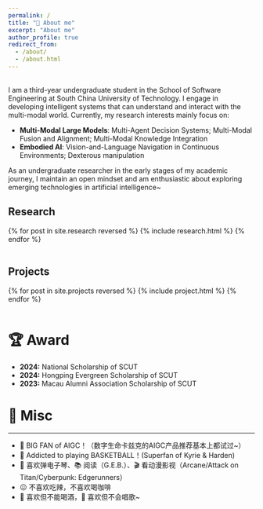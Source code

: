 ```yaml
---
permalink: /
title: "👋 About me"
excerpt: "About me"
author_profile: true
redirect_from: 
  - /about/
  - /about.html
---
```


<br />
I am a third-year undergraduate student in the School of Software Engineering at South China University of Technology. I engage in developing intelligent systems that can understand and interact with the multi-modal world. Currently, my research interests mainly focus on:

* <b>Multi-Modal Large Models</b>: Multi-Agent Decision Systems; Multi-Modal Fusion and Alignment; Multi-Modal Knowledge Integration
* <b>Embodied AI</b>: Vision-and-Language Navigation in Continuous Environments; Dexterous manipulation

As an undergraduate researcher in the early stages of my academic journey, I maintain an open mindset and am enthusiastic about exploring emerging technologies in artificial intelligence~

Research
------
<div>
  <table>
  {% for post in site.research reversed %}
    <tr>{% include research.html %}</tr>
  {% endfor %}
  </table>
</div>

Projects
------
<div>
  <table>
  {% for post in site.projects reversed %}
    <tr>{% include project.html %}</tr>
  {% endfor %}
  </table>
</div>

# 🏆 Award
* <b>2024:</b> National Scholarship of SCUT
* <b>2024:</b> Hongping Evergreen Scholarship of SCUT
* <b>2023:</b> Macau Alumni Association Scholarship of SCUT

# 🎯 Misc
------
* 👋 BIG FAN of AIGC！（数字生命卡兹克的AIGC产品推荐基本上都试过~）<br>
* 🏀 Addicted to playing BASKETBALL！(Superfan of Kyrie & Harden)<br>
* 🎹 喜欢弹电子琴、📚 阅读（G.E.B.）、🎬 看动漫影视（Arcane/Attack on Titan/Cyberpunk: Edgerunners）<br>
* 😖 不喜欢吃辣，不喜欢喝咖啡<br>
* 🍺 喜欢但不能喝酒，🎤 喜欢但不会唱歌~<br>

